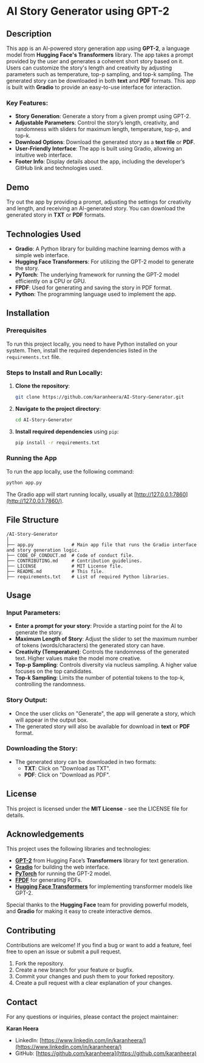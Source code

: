 # AI Story Generator using GPT-2

## Description

This app is an AI-powered story generation app using **GPT-2**, a language model from **Hugging Face's Transformers** library. The app takes a prompt provided by the user and generates a coherent short story based on it. Users can customize the story's length and creativity by adjusting parameters such as temperature, top-p sampling, and top-k sampling. The generated story can be downloaded in both **text** and **PDF** formats. This app is built with **Gradio** to provide an easy-to-use interface for interaction.

### Key Features:
- **Story Generation**: Generate a story from a given prompt using GPT-2.
- **Adjustable Parameters**: Control the story’s length, creativity, and randomness with sliders for maximum length, temperature, top-p, and top-k.
- **Download Options**: Download the generated story as a **text file** or **PDF**.
- **User-Friendly Interface**: The app is built using Gradio, allowing an intuitive web interface.
- **Footer Info**: Display details about the app, including the developer’s GitHub link and technologies used.

## Demo

Try out the app by providing a prompt, adjusting the settings for creativity and length, and receiving an AI-generated story. You can download the generated story in **TXT** or **PDF** formats.

## Technologies Used

- **Gradio**: A Python library for building machine learning demos with a simple web interface.
- **Hugging Face Transformers**: For utilizing the GPT-2 model to generate the story.
- **PyTorch**: The underlying framework for running the GPT-2 model efficiently on a CPU or GPU.
- **FPDF**: Used for generating and saving the story in PDF format.
- **Python**: The programming language used to implement the app.

## Installation

### Prerequisites

To run this project locally, you need to have Python installed on your system. Then, install the required dependencies listed in the `requirements.txt` file.

### Steps to Install and Run Locally:

1. **Clone the repository**:
   ```bash
   git clone https://github.com/karanheera/AI-Story-Generator.git
   ```

2. **Navigate to the project directory**:
   ```bash
   cd AI-Story-Generator
   ```

3. **Install required dependencies** using `pip`:
   ```bash
   pip install -r requirements.txt
   ```

### Running the App

To run the app locally, use the following command:
```bash
python app.py
```
The Gradio app will start running locally, usually at [http://127.0.0.1:7860](http://127.0.0.1:7860/).

## File Structure

```plaintext
/AI-Story-Generator
│
├── app.py              # Main app file that runs the Gradio interface and story generation logic.
├── CODE_OF_CONDUCT.md  # Code of conduct file.
├── CONTRIBUTING.md     # Contribution guidelines.
├── LICENSE             # MIT License file.
├── README.md           # This file.
├── requirements.txt    # List of required Python libraries.
```

## Usage

### Input Parameters:
- **Enter a prompt for your story**: Provide a starting point for the AI to generate the story.
- **Maximum Length of Story**: Adjust the slider to set the maximum number of tokens (words/characters) the generated story can have.
- **Creativity (Temperature)**: Controls the randomness of the generated text. Higher values make the model more creative.
- **Top-p Sampling**: Controls diversity via nucleus sampling. A higher value focuses on the top candidates.
- **Top-k Sampling**: Limits the number of potential tokens to the top-k, controlling the randomness.

### Story Output:
- Once the user clicks on "Generate", the app will generate a story, which will appear in the output box.
- The generated story will also be available for download in **text** or **PDF** format.

### Downloading the Story:
- The generated story can be downloaded in two formats:
  - **TXT**: Click on "Download as TXT".
  - **PDF**: Click on "Download as PDF".

## License

This project is licensed under the **MIT License** - see the LICENSE file for details.

## Acknowledgements

This project uses the following libraries and technologies:
- **[GPT-2](https://huggingface.co/gpt2)** from Hugging Face’s **Transformers** library for text generation.
- **[Gradio](https://gradio.app/)** for building the web interface.
- **[PyTorch](https://pytorch.org/)** for running the GPT-2 model.
- **[FPDF](https://pyfpdf.github.io/)** for generating PDFs.
- **[Hugging Face Transformers](https://huggingface.co/transformers/)** for implementing transformer models like GPT-2.

Special thanks to the **Hugging Face** team for providing powerful models, and **Gradio** for making it easy to create interactive demos.

## Contributing

Contributions are welcome! If you find a bug or want to add a feature, feel free to open an issue or submit a pull request.

1. Fork the repository.
2. Create a new branch for your feature or bugfix.
3. Commit your changes and push them to your forked repository.
4. Create a pull request with a clear explanation of your changes.

## Contact

For any questions or inquiries, please contact the project maintainer:

**Karan Heera**  
- LinkedIn: [https://www.linkedin.com/in/karanheera/](https://www.linkedin.com/in/karanheera/)  
- GitHub: [https://github.com/karanheera](https://github.com/karanheera)

